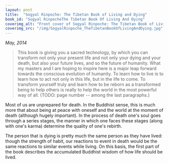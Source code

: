 ```yaml
---
layout: post
title:  "Sogyal Rinpoche: The Tibetan Book of Living and Dying"
book_id: "Sogyal RinpocheThe Tibetan Book Of Living And Dying"
coverimg_alt: "Front cover of Sogyal Rinpoche: The Tibetan Book of Living and Dying"
coverimg_src: "/img/SogyalRinpoche_TheTibetanBookOfLivingAndDying.jpg"
---
```


_May, 2014_

> This book is giving you a sacred technology, by which you can
> transform not only your present life and not only your dying and
> your death, but also your future lives, and so the future of
> humanity. What my masters and I are hoping to inspire here is a
> major leap forward towards the conscious evolution of humanity. To
> learn how to live is to learn how to act not only in this life, but
> in the life to come. To transform yourself truly and learn how to be
> reborn as a transformed being to help others is really to help the
> world in the most powerful way of all. (TODO: page number -- among
> the last paragraphs.)

Most of us are unprepared for death. In the Buddhist sense, this is
much more that about being at peace with oneself and the world at the
moment of death (although hugely important). In the process of death
one's soul goes through a series stages, the manner in which one faces
these stages (along with one's karma) determine the quality of one's
rebirth.

The person that is dying is pretty much the same person as they have
lived: though the strength of habit, our reactions to event in death
would be the same reactions to similar events while living. On this
basis, the first part of the book describes the accumulated Buddhist
wisdom of how life should be lived.
